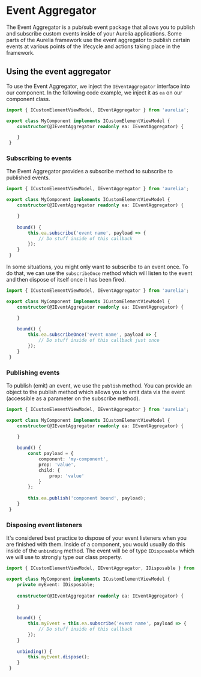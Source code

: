 # Event Aggregator

The Event Aggregator is a pub/sub event package that allows you to publish and subscribe custom events inside of your Aurelia applications. Some parts of the Aurelia framework use the event aggregator to publish certain events at various points of the lifecycle and actions taking place in the framework.

## Using the event aggregator

To use the Event Aggregator, we inject the `IEventAggregator` interface into our component. In the following code example, we inject it as `ea` on our component class.

```typescript
import { ICustomElementViewModel, IEventAggregator } from 'aurelia';

export class MyComponent implements ICustomElementViewModel {    
    constructor(@IEventAggregator readonly ea: IEventAggregator) {

    }
 }   
```

### Subscribing to events

The Event Aggregator provides a subscribe method to subscribe to published events.

```typescript
import { ICustomElementViewModel, IEventAggregator } from 'aurelia';

export class MyComponent implements ICustomElementViewModel {    
    constructor(@IEventAggregator readonly ea: IEventAggregator) {

    }
    
    bound() {
        this.ea.subscribe('event name', payload => {
            // Do stuff inside of this callback
        });
    }
 }   
```

In some situations, you might only want to subscribe to an event once. To do that, we can use the `subscribeOnce` method which will listen to the event and then dispose of itself once it has been fired.

```typescript
import { ICustomElementViewModel, IEventAggregator } from 'aurelia';

export class MyComponent implements ICustomElementViewModel {    
    constructor(@IEventAggregator readonly ea: IEventAggregator) {

    }
    
    bound() {
        this.ea.subscribeOnce('event name', payload => {
            // Do stuff inside of this callback just once
        });
    }
 }   
```

### Publishing events

To publish (emit) an event, we use the `publish` method. You can provide an object to the publish method which allows you to emit data via the event (accessible as a parameter on the subscribe method).

```typescript
import { ICustomElementViewModel, IEventAggregator } from 'aurelia';

export class MyComponent implements ICustomElementViewModel {    
    constructor(@IEventAggregator readonly ea: IEventAggregator) {

    }
    
    bound() {
        const payload = {
            component: 'my-component',
            prop: 'value',
            child: {
                prop: 'value'
            }
        };
        
        this.ea.publish('component bound', payload);
    }
 }   
```

### Disposing event listeners

It's considered best practice to dispose of your event listeners when you are finished with them. Inside of a component, you would usually do this inside of the `unbinding` method. The event will be of type `IDisposable` which we will use to strongly type our class property.

```typescript
import { ICustomElementViewModel, IEventAggregator, IDisposable } from 'aurelia';

export class MyComponent implements ICustomElementViewModel {    
    private myEvent: IDisposable;
    
    constructor(@IEventAggregator readonly ea: IEventAggregator) {

    }
    
    bound() {
        this.myEvent = this.ea.subscribe('event name', payload => {
            // Do stuff inside of this callback
        });
    }
    
    unbinding() {
        this.myEvent.dispose();
    }
 }   
```
